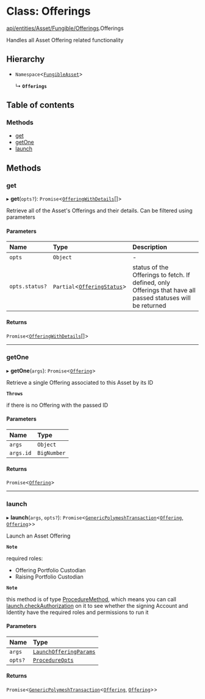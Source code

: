 # Class: Offerings

[api/entities/Asset/Fungible/Offerings](../wiki/api.entities.Asset.Fungible.Offerings).Offerings

Handles all Asset Offering related functionality

## Hierarchy

- `Namespace`<[`FungibleAsset`](../wiki/api.entities.Asset.Fungible.FungibleAsset)\>

  ↳ **`Offerings`**

## Table of contents

### Methods

- [get](../wiki/api.entities.Asset.Fungible.Offerings.Offerings#get)
- [getOne](../wiki/api.entities.Asset.Fungible.Offerings.Offerings#getone)
- [launch](../wiki/api.entities.Asset.Fungible.Offerings.Offerings#launch)

## Methods

### get

▸ **get**(`opts?`): `Promise`<[`OfferingWithDetails`](../wiki/types.OfferingWithDetails)[]\>

Retrieve all of the Asset's Offerings and their details. Can be filtered using parameters

#### Parameters

| Name | Type | Description |
| :------ | :------ | :------ |
| `opts` | `Object` | - |
| `opts.status?` | `Partial`<[`OfferingStatus`](../wiki/api.entities.Offering.types.OfferingStatus)\> | status of the Offerings to fetch. If defined, only Offerings that have all passed statuses will be returned |

#### Returns

`Promise`<[`OfferingWithDetails`](../wiki/types.OfferingWithDetails)[]\>

___

### getOne

▸ **getOne**(`args`): `Promise`<[`Offering`](../wiki/api.entities.Offering.Offering)\>

Retrieve a single Offering associated to this Asset by its ID

**`Throws`**

 if there is no Offering with the passed ID

#### Parameters

| Name | Type |
| :------ | :------ |
| `args` | `Object` |
| `args.id` | `BigNumber` |

#### Returns

`Promise`<[`Offering`](../wiki/api.entities.Offering.Offering)\>

___

### launch

▸ **launch**(`args`, `opts?`): `Promise`<[`GenericPolymeshTransaction`](../wiki/types#genericpolymeshtransaction)<[`Offering`](../wiki/api.entities.Offering.Offering), [`Offering`](../wiki/api.entities.Offering.Offering)\>\>

Launch an Asset Offering

**`Note`**

 required roles:
  - Offering Portfolio Custodian
  - Raising Portfolio Custodian

**`Note`**

 this method is of type [ProcedureMethod](../wiki/types.ProcedureMethod), which means you can call [launch.checkAuthorization](../wiki/types.ProcedureMethod#checkauthorization)
  on it to see whether the signing Account and Identity have the required roles and permissions to run it

#### Parameters

| Name | Type |
| :------ | :------ |
| `args` | [`LaunchOfferingParams`](../wiki/api.procedures.types.LaunchOfferingParams) |
| `opts?` | [`ProcedureOpts`](../wiki/types.ProcedureOpts) |

#### Returns

`Promise`<[`GenericPolymeshTransaction`](../wiki/types#genericpolymeshtransaction)<[`Offering`](../wiki/api.entities.Offering.Offering), [`Offering`](../wiki/api.entities.Offering.Offering)\>\>
